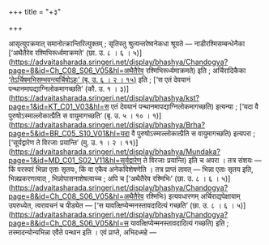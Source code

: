 +++
title = "+३"

+++

आसृत्युपक्रमात् समानोत्क्रान्तिरित्युक्तम् ; सृतिस्तु श्रुत्यन्तरेष्वनेकधा श्रूयते — नाडीरश्मिसम्बन्धेनैका [‘अथैतैरेव रश्मिभिरूर्ध्वमाक्रमते’ (छा. उ. ८ । ६ । ५)](https://advaitasharada.sringeri.net/display/bhashya/Chandogya?page=8&id=Ch_C08_S06_V05&hl=अथैतैरेव रश्मिभिरूर्ध्वमाक्रमते) इति ; अर्चिरादिकैका [‘तेऽर्चिषमभिसम्भवन्त्यर्चिषोऽहः’ (बृ. उ. ६ । २ । १५)](https://advaitasharada.sringeri.net/display/bhashya/Brha?page=6&id=BR_C06_S02_V15&hl=तेऽर्चिषमभिसम्भवन्त्यर्चिषोऽहः) इति ; [‘स एतं देवयानं पन्थानमापद्याग्निलोकमागच्छति’ (कौ. उ. १ । ३)](https://advaitasharada.sringeri.net/display/bhashya/kst?page=1&id=KT_C01_V03&hl=स एतं देवयानं पन्थानमापद्याग्निलोकमागच्छति) इत्यन्या ; [‘यदा वै पुरुषोऽस्माल्लोकात्प्रैति स वायुमागच्छति’ (बृ. उ. ५ । १० । १)](https://advaitasharada.sringeri.net/display/bhashya/Brha?page=5&id=BR_C05_S10_V01&hl=यदा वै पुरुषोऽस्माल्लोकात्प्रैति स वायुमागच्छति) इत्यपरा ; [‘सूर्यद्वारेण ते विरजाः प्रयान्ति’ (मु. उ. १ । २ । ११)](https://advaitasharada.sringeri.net/display/bhashya/Mundaka?page=1&id=MD_C01_S02_V11&hl=सूर्यद्वारेण ते विरजाः प्रयान्ति) इति च अपरा । तत्र संशयः — किं परस्परं भिन्ना एताः सृतयः, किं वा एकैव अनेकविशेषणेति । तत्र प्राप्तं तावत् — भिन्ना एताः सृतय इति, भिन्नप्रकरणत्वात् , भिन्नोपासनाशेषत्वाच्च ; अपि च [‘अथैतैरेव रश्मिभिः’ (छा. उ. ८ । ६ । ५)](https://advaitasharada.sringeri.net/display/bhashya/Chandogya?page=8&id=Ch_C08_S06_V05&hl=अथैतैरेव रश्मिभिः) इत्यवधारणम् अर्चिराद्यपेक्षायाम् उपरुध्येत, त्वरावचनं च पीड्येत — [‘स यावत्क्षिप्येन्मनस्तावदादित्यं गच्छति’ (छा. उ. ८ । ६ । ५)](https://advaitasharada.sringeri.net/display/bhashya/Chandogya?page=8&id=Ch_C08_S06_V05&hl=स यावत्क्षिप्येन्मनस्तावदादित्यं गच्छति) इति ; तस्मादन्योन्यभिन्ना एवैते पन्थान इति । एवं प्राप्ते, अभिदध्महे —
